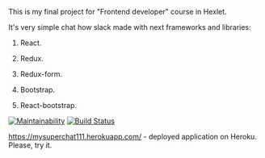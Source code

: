 This is my final project for "Frontend developer" course in Hexlet.

It's very simple chat how slack made with next frameworks and libraries:

1) React.

2) Redux.

3) Redux-form.

4) Bootstrap.

5) React-bootstrap.

[![Maintainability](https://api.codeclimate.com/v1/badges/df58a6e2c958ef53147a/maintainability)](https://codeclimate.com/github/0TH0N/project-lvl4-s391/maintainability)
[![Build Status](https://travis-ci.com/0TH0N/project-lvl4-s391.svg?branch=master)](https://travis-ci.com/0TH0N/project-lvl4-s391)

https://mysuperchat111.herokuapp.com/ - deployed application on Heroku. Please, try it.